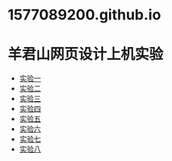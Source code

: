 # 1577089200.github.io

<html>
<head>
<meta charset="utf-8">
<title>主页</title>
</head>
<body>
 <h1>羊君山网页设计上机实验</h1>
  <ul>
	<li><a href="第一章.html">实验一</a></li>
	<li><a href="实验二.html">实验二</a></li>
	<li><a href="实验三.html">实验三</a></li>
	<li><a href="实验四.html">实验四</a></li>
	<li><a href="5.html">实验五</a></li>
	<li><a href="实验六.html">实验六</a></li>
	<li><a href="实验七.html">实验七</a></li>
	<li><a href="实验⑧.html">实验八</a></li>
  </ul>
</body>
</html>
